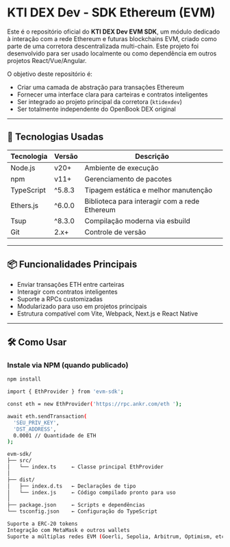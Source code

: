 # KTI DEX Dev - SDK Ethereum (EVM)

Este é o repositório oficial do **KTI DEX Dev EVM SDK**, um módulo dedicado à interação com a rede Ethereum e futuras blockchains EVM, criado como parte de uma corretora descentralizada multi-chain. Este projeto foi desenvolvido para ser usado localmente ou como dependência em outros projetos React/Vue/Angular.

O objetivo deste repositório é:
- Criar uma camada de abstração para transações Ethereum
- Fornecer uma interface clara para carteiras e contratos inteligentes
- Ser integrado ao projeto principal da corretora (`ktidexdev`)
- Ser totalmente independente do OpenBook DEX original

---

## 🧰 Tecnologias Usadas

| Tecnologia        | Versão       | Descrição |
|------------------|--------------|-----------|
| Node.js          | v20+         | Ambiente de execução |
| npm              | v11+         | Gerenciamento de pacotes |
| TypeScript       | ^5.8.3      | Tipagem estática e melhor manutenção |
| Ethers.js        | ^6.0.0      | Biblioteca para interagir com a rede Ethereum |
| Tsup             | ^8.3.0      | Compilação moderna via esbuild |
| Git              | 2.x+         | Controle de versão |

---

## 📦 Funcionalidades Principais

- Enviar transações ETH entre carteiras
- Interagir com contratos inteligentes
- Suporte a RPCs customizadas
- Modularizado para uso em projetos principais
- Estrutura compatível com Vite, Webpack, Next.js e React Native

---

## 🛠️ Como Usar

### Instale via NPM (quando publicado)

```bash
npm install

import { EthProvider } from 'evm-sdk';

const eth = new EthProvider('https://rpc.ankr.com/eth ');

await eth.sendTransaction(
  'SEU_PRIV_KEY', 
  'DST_ADDRESS',
  0.0001 // Quantidade de ETH
);

evm-sdk/
├── src/
│   └── index.ts     ← Classe principal EthProvider
│
├── dist/
│   ├── index.d.ts   ← Declarações de tipo
│   └── index.js     ← Código compilado pronto para uso
│
├── package.json     ← Scripts e dependências
└── tsconfig.json    ← Configuração do TypeScript

Suporte a ERC-20 tokens
Integração com MetaMask e outros wallets
Suporte a múltiplas redes EVM (Goerli, Sepolia, Arbitrum, Optimism, etc.)
